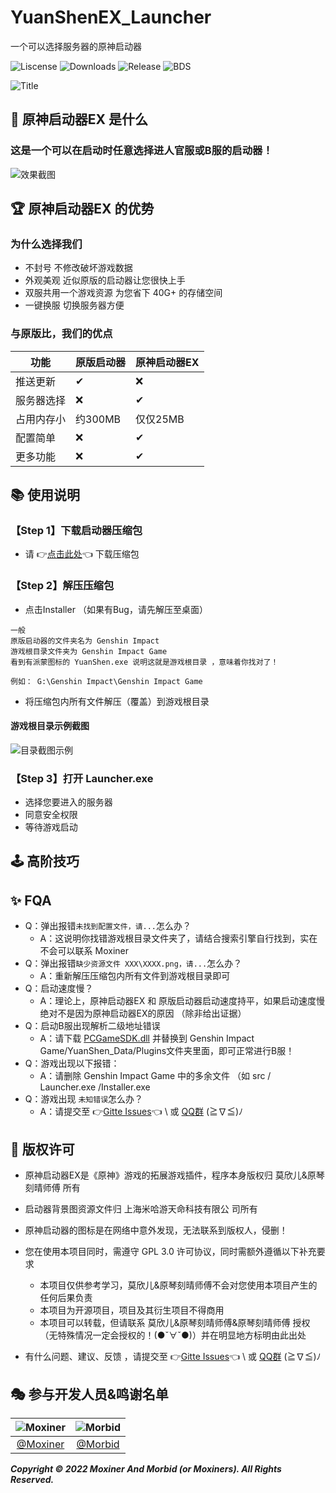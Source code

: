 # YuanShenEX_Launcher
一个可以选择服务器的原神启动器


![Liscense](https://img.shields.io/github/license/Moxiner/YuanShenEx_Launcher)
![Downloads](https://img.shields.io/github/downloads/Moxiner/YuanShenEx_Launcher/total)
![Release](https://img.shields.io/github/v/release/Moxiner/YuanShenEx_Launcher)
![BDS](https://img.shields.io/badge/support--Game--version-3.1.0-red)

![Title](https://gitee.com/Morbid-zj/yuanShenEx/raw/master/docs/title.png)
## 🎁 原神启动器EX 是什么
### 这是一个可以在启动时任意选择进人官服或B服的启动器！
![效果截图](https://gitee.com/Morbid-zj/yuanShenEx/raw/master/docs/%E6%95%88%E6%9E%9C%E6%88%AA%E5%9B%BE.png)


## 🏆 原神启动器EX 的优势
### 为什么选择我们
* 不封号 不修改破坏游戏数据
* 外观美观 近似原版的启动器让您很快上手
* 双服共用一个游戏资源 为您省下 40G+ 的存储空间
* 一键换服 切换服务器方便
### 与原版比，我们的优点
|功能 |原版启动器 |原神启动器EX
----|----|----|
|推送更新|✔|❌
|服务器选择|❌|✔
|占用内存小|约300MB|仅仅25MB
|配置简单|❌|✔
|更多功能|❌|✔


## 📚 使用说明
### 【Step 1】下载启动器压缩包
* 请 👉[点击此处](https://github.com/Moxiner/YuanShenEx_Launcher/releases)👈 下载压缩包
### 【Step 2】解压压缩包
* 点击Installer （如果有Bug，请先解压至桌面）

```
一般 
原版启动器的文件夹名为 Genshin Impact 
游戏根目录文件夹为 Genshin Impact Game
看到有派蒙图标的 YuanShen.exe 说明这就是游戏根目录 ，意味着你找对了！

例如： G:\Genshin Impact\Genshin Impact Game
```
* 将压缩包内所有文件解压（覆盖）到游戏根目录

#### 游戏根目录示例截图
![目录截图示例](https://gitee.com/Morbid-zj/yuanShenEx/raw/master/docs/%E7%9B%AE%E5%BD%95%E5%B1%95%E7%A4%BA.png)

### 【Step 3】打开 Launcher.exe
* 选择您要进入的服务器
* 同意安全权限
* 等待游戏启动
## 🕹 高阶技巧


## ✨ FQA
* Q：弹出报错```未找到配置文件，请...```怎么办？
  * A：这说明你找错游戏根目录文件夹了，请结合搜索引擎自行找到，实在不会可以联系 Moxiner 
* Q：弹出报错```缺少资源文件 XXX\XXXX.png，请...```怎么办？
  * A：重新解压压缩包内所有文件到游戏根目录即可
* Q：启动速度慢？
  * A：理论上，原神启动器EX 和 原版启动器启动速度持平，如果启动速度慢绝对不是因为原神启动器EX的原因 （除非给出证据）
* Q：启动B服出现解析二级地址错误
  * A：请下载 [PCGameSDK.dll](https://wwu.lanzouy.com/iQE6V0cvyd2d) 并替换到 Genshin Impact Game/YuanShen_Data/Plugins文件夹里面，即可正常进行B服！
* Q：游戏出现以下报错：
  * A：请删除 Genshin Impact Game 中的多余文件 （如 src / Launcher.exe /Installer.exe
* Q：游戏出现  ```未知错误```怎么办？
  * A：请提交至 👉[Gitte Issues](https://gitee.com/Morbid-zj/yuanShenEx/issues)👈 \ 或 [QQ群](👉https://jq.qq.com/?_wv=1027&k=1rvEyeSA👈)
(≧∇≦)ﾉ


## 📑 版权许可
* 原神启动器EX是《原神》游戏的拓展游戏插件，程序本身版权归 莫欣儿&原琴刻晴师傅 所有
* 启动器背景图资源文件归 上海米哈游天命科技有限公 司所有
* 原神启动器的图标是在网络中意外发现，无法联系到版权人，侵删！


* 您在使用本项目同时，需遵守 GPL 3.0 许可协议，同时需额外遵循以下补充要求
  * 本项目仅供参考学习，莫欣儿&原琴刻晴师傅不会对您使用本项目产生的任何后果负责
  * 本项目为开源项目，项目及其衍生项目不得商用
  * 本项目可以转载，但请联系 莫欣儿&原琴刻晴师傅&原琴刻晴师傅 授权（无特殊情况一定会授权的！(●ˇ∀ˇ●)）并在明显地方标明由此出处
* 有什么问题、建议、反馈 ，请提交至 👉[Gitte Issues](https://gitee.com/Morbid-zj/yuanShenEx/issues)👈 \ 或 [QQ群](👉https://jq.qq.com/?_wv=1027&k=1rvEyeSA👈)
(≧∇≦)ﾉ

## 🎭 参与开发人员&鸣谢名单

|  ![Moxiner](https://gitee.com/Morbid-zj/yuanShenEx/raw/master/docs/headimg/Moxiner.png)     | ![Morbid](https://gitee.com/Morbid-zj/yuanShenEx/raw/master/docs/headimg/Morbid.png) |
| :------------------------------------------------------------------:  | :------------------------------------------------------------------: |
|              [@Moxiner](https://github.com/Moxiner)                    |              [@Morbid](https://gitee.com/Morbid-zj)                  |                       

___Copyright © 2022 Moxiner And Morbid (or Moxiners). All Rights Reserved.___
